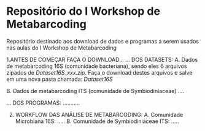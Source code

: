 # Repositório do I Workshop de Metabarcoding
Repositório destinado aos download de dados e programas a serem usados nas aulas do I Workshop de Metabarcoding

1.ANTES DE COMEÇAR FAÇA O DOWNLOAD...
  ... DOS DATASETS:
  A. Dados de metabarcoding 16S (comunidade bacteriana), sendo eles 6 arquivos zipados de *Dataset16S_xxx.zip*. Faça o download destes arquivos e salve em uma nova pasta chamada: *Dataset16S* 

  B. Dados de metabarcoding ITS (comunidade de Symbiodiniaceae) ....

... DOS PROGRAMAS:
    ...........


2. WORKFLOW DAS ANÁLISE DE METABARCODING:
  A. Comunidade Microbiana 16S: .....
  B. Comunidade de Symbiodiniaceae ITS: .....
